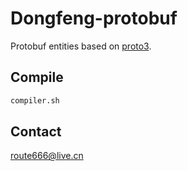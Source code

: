 # Dongfeng-protobuf

Protobuf entities based on [proto3]("https://developers.google.com/protocol-buffers/docs/proto3").

## Compile

```bash
compiler.sh
```

## Contact

<route666@live.cn>